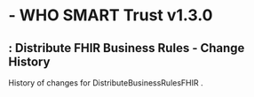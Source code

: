 #  - WHO SMART Trust v1.3.0

## : Distribute FHIR Business Rules - Change History

History of changes for DistributeBusinessRulesFHIR .

